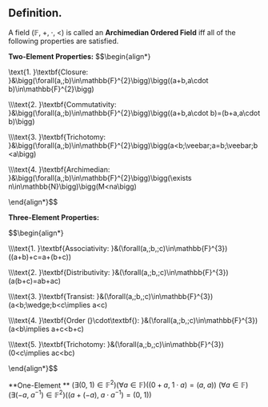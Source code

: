
## Definition.

A field $(\mathbb{F},\;+,\;\cdot,\;<)$ is called an **Archimedian Ordered Field** iff all of the following properties are satisfied.

**Two-Element Properties:**
$$\begin{align*}

\text{1. }\textbf{Closure: }&\bigg(\forall(a,\;b)\in\mathbb{F}^{2}\bigg)\bigg((a+b,a\cdot b)\in\mathbb{F}^{2}\bigg)

\\\\\text{2. }\textbf{Commutativity: }&\bigg(\forall(a,\;b)\in\mathbb{F}^{2}\bigg)\bigg((a+b,a\cdot b)=(b+a,a\cdot b)\bigg)

\\\\\text{3. }\textbf{Trichotomy: }&\bigg(\forall(a,\;b)\in\mathbb{F}^{2}\bigg)\bigg(a<b\;\veebar\;a=b\;\veebar\;b<a\bigg)

\\\\\text{4. }\textbf{Archimedian: }&\bigg(\forall(a,\;b)\in\mathbb{F}^{2}\bigg)\bigg(\exists n\in\mathbb{N}\bigg)\bigg(M<na\bigg)

\end{align*}$$

**Three-Element Properties:**

$$\begin{align*}

\\\\\text{1. }\textbf{Associativity: }&(\forall(a,\;b,\;c)\in\mathbb{F}^{3})((a+b)+c=a+(b+c))

\\\\\text{2. }\textbf{Distributivity: }&(\forall(a,\;b,\;c)\in\mathbb{F}^{3})(a(b+c)=ab+ac)

\\\\\text{3. }\textbf{Transist: }&(\forall(a,\;b,\;c)\in\mathbb{F}^{3})(a<b\;\wedge\;b<c\implies a<c)

\\\\\text{4. }\textbf{Order (}\cdot\textbf{): }&(\forall(a,\;b,\;c)\in\mathbb{F}^{3})(a<b\implies a+c<b+c)

\\\\\text{5. }\textbf{Trichotomy: }&(\forall(a,\;b,\;c)\in\mathbb{F}^{3})(0<c\implies ac<bc)

\end{align*}$$

**One-Element **
$(\exists(0,\;1)\in\mathbb{F}^{2})(\forall a\in\mathbb{F})((0+a,\;1\cdot a)=(a,\;a))$
$(\forall a\in\mathbb{F})(\exists(-a,\;a^{-1})\in\mathbb{F}^{2})((a+(-a),\;a\cdot a^{-1})=(0,\;1))$
 
